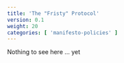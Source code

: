 ```yaml
---
title: 'The "Fristy" Protocol'
version: 0.1
weight: 20
categories: [ 'manifesto-policies' ]
---
```


Nothing to see here ... yet
